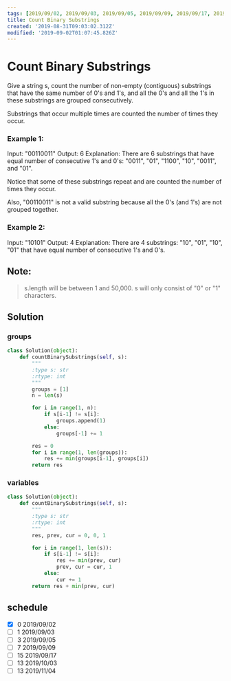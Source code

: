 ```yaml
---
tags: [2019/09/02, 2019/09/03, 2019/09/05, 2019/09/09, 2019/09/17, 2019/10/03, 2019/11/04, knack, leetcode/696, method/variable]
title: Count Binary Substrings
created: '2019-08-31T09:03:02.312Z'
modified: '2019-09-02T01:07:45.826Z'
---
```


# Count Binary Substrings

Give a string s, count the number of non-empty (contiguous) substrings that have the same number of 0's and 1's, and all the 0's and all the 1's in these substrings are grouped consecutively.

Substrings that occur multiple times are counted the number of times they occur.

### Example 1:

Input: "00110011"
Output: 6
Explanation: There are 6 substrings that have equal number of consecutive 1's and 0's: "0011", "01", "1100", "10", "0011", and "01".

Notice that some of these substrings repeat and are counted the number of times they occur.

Also, "00110011" is not a valid substring because all the 0's (and 1's) are not grouped together.

### Example 2:

Input: "10101"
Output: 4
Explanation: There are 4 substrings: "10", "01", "10", "01" that have equal number of consecutive 1's and 0's.

## Note:

> s.length will be between 1 and 50,000.
> s will only consist of "0" or "1" characters.

## Solution

### groups

```python
class Solution(object):
    def countBinarySubstrings(self, s):
        """
        :type s: str
        :rtype: int
        """
        groups = [1]
        n = len(s)

        for i in range(1, n):
            if s[i-1] != s[i]:
                groups.append(1)
            else:
                groups[-1] += 1

        res = 0
        for i in range(1, len(groups)):
            res += min(groups[i-1], groups[i])
        return res
```

### variables

```python
class Solution(object):
    def countBinarySubstrings(self, s):
        """
        :type s: str
        :rtype: int
        """
        res, prev, cur = 0, 0, 1

        for i in range(1, len(s)):
            if s[i-1] != s[i]:
                res += min(prev, cur)
                prev, cur = cur, 1
            else:
                cur += 1
        return res + min(prev, cur)
```

## schedule

* [x] 0 2019/09/02
* [ ] 1 2019/09/03
* [ ] 3 2019/09/05
* [ ] 7 2019/09/09
* [ ] 15 2019/09/17
* [ ] 13 2019/10/03
* [ ] 13 2019/11/04

